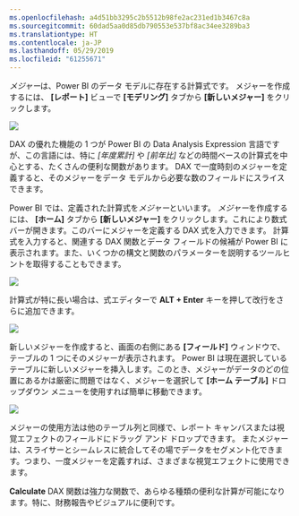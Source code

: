 ```yaml
---
ms.openlocfilehash: a4d51bb3295c2b5512b98fe2ac231ed1b3467c8a
ms.sourcegitcommit: 60dad5aa0d85db790553e537bf8ac34ee3289ba3
ms.translationtype: HT
ms.contentlocale: ja-JP
ms.lasthandoff: 05/29/2019
ms.locfileid: "61255671"
---
```

*メジャー*は、Power BI のデータ モデルに存在する計算式です。 メジャーを作成するには、 **[レポート]** ビューで **[モデリング]** タブから **[新しいメジャー]** をクリックします。

![](media/2-5-create-calculated-measures/2-5_1.png)

DAX の優れた機能の 1 つが Power BI の Data Analysis Expression 言語ですが、この言語には、特に *[年度累計]* や *[前年比]* などの時間ベースの計算式を中心とする、たくさんの便利な関数があります。 DAX で一度時刻のメジャーを定義すると、そのメジャーをデータ モデルから必要な数のフィールドにスライスできます。

Power BI では、定義された計算式を*メジャー*といいます。 *メジャー*を作成するには、 **[ホーム]** タブから **[新しいメジャー]** をクリックします。これにより数式バーが開きます。このバーにメジャーを定義する DAX 式を入力できます。 計算式を入力すると、関連する DAX 関数とデータ フィールドの候補が Power BI に表示されます。また、いくつかの構文と関数のパラメーターを説明するツールヒントを取得することもできます。

![](media/2-5-create-calculated-measures/2-5_2.png)

計算式が特に長い場合は、式エディターで **ALT + Enter** キーを押して改行をさらに追加できます。

![](media/2-5-create-calculated-measures/2-5_3.png)

新しいメジャーを作成すると、画面の右側にある **[フィールド]** ウィンドウで、テーブルの 1 つにそのメジャーが表示されます。 Power BI は現在選択しているテーブルに新しいメジャーを挿入します。このとき、メジャーがデータのどの位置にあるかは厳密に問題ではなく、メジャーを選択して **[ホーム テーブル]** ドロップダウン メニューを使用すれば簡単に移動できます。

![](media/2-5-create-calculated-measures/2-5_4.png)

メジャーの使用方法は他のテーブル列と同様で、レポート キャンバスまたは視覚エフェクトのフィールドにドラッグ アンド ドロップできます。 またメジャーは、スライサーとシームレスに統合してその場でデータをセグメント化できます。つまり、一度メジャーを定義すれば、さまざまな視覚エフェクトに使用できます。

**Calculate** DAX 関数は強力な関数で、あらゆる種類の便利な計算が可能になります。特に、財務報告やビジュアルに便利です。

